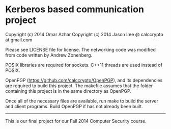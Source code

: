 # Kerberos based communication project

Copyright (c) 2014 Omar Azhar
Copyright (c) 2014 Jason Lee @ calccrypto at gmail.com

Please see LICENSE file for license. The networking code
was modified from code written by Andrew Zonenberg.

POSIX libraries are required for sockets.
C++11 threads are used instead of POSIX.

OpenPGP (https://github.com/calccrypto/OpenPGP), and
its dependencies are required to build this project.
The makefile assumes that the folder containing this
project is in the same directory as OpenPGP. 

Once all of the necessary files are available, run
make to build the server and client programs. Build
OpenPGP if has not already been built.

----

This is our final project for our Fall 2014 Computer Security
course. 